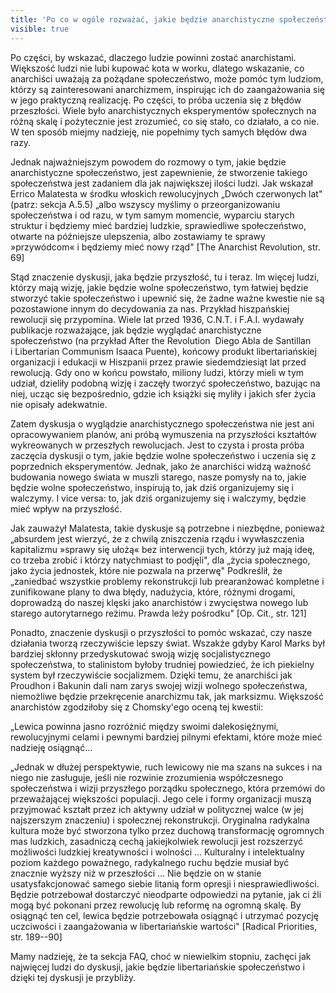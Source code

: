 ```yaml
---
title: 'Po co w ogóle rozważać, jakie będzie anarchistyczne społeczeństwo?'
visible: true
---
```


Po części, by wskazać, dlaczego ludzie powinni zostać anarchistami.
Większość ludzi nie lubi kupować kota w worku, dlatego wskazanie, co
anarchiści uważają za pożądane społeczeństwo, może pomóc tym ludziom,
którzy są zainteresowani anarchizmem, inspirując ich do zaangażowania
się w jego praktyczną realizację. Po części, to próba uczenia się z
błędów przeszłości. Wiele było anarchistycznych eksperymentów
społecznych na różną skalę i pożytecznie jest zrozumieć, co się stało,
co działało, a co nie. W ten sposób miejmy nadzieję, nie popełnimy tych
samych błędów dwa razy.

Jednak najważniejszym powodem do rozmowy o tym, jakie będzie
anarchistyczne społeczeństwo, jest zapewnienie, że stworzenie takiego
społeczeństwa jest zadaniem dla jak największej ilości ludzi. Jak
wskazał Errico Malatesta w środku włoskich rewolucyjnych „Dwóch
czerwonych lat" (patrz: sekcja A.5.5) „albo wszyscy myślimy o
przeorganizowaniu społeczeństwa i od razu, w tym samym momencie,
wyparciu starych struktur i będziemy mieć bardziej ludzkie, sprawiedliwe
społeczeństwo, otwarte na późniejsze ulepszenia, albo zostawiamy te
sprawy »przywódcom« i będziemy mieć nowy rząd" \[The Anarchist
Revolution, str. 69\]

Stąd znaczenie dyskusji, jaka będzie przyszłość, tu i teraz. Im więcej
ludzi, którzy mają wizję, jakie będzie wolne społeczeństwo, tym łatwiej
będzie stworzyć takie społeczeństwo i upewnić się, że żadne ważne
kwestie nie są pozostawione innym do decydowania za nas. Przykład
hiszpańskiej rewolucji się przypomina. Wiele lat przed 1936, C.N.T. i
F.A.I. wydawały publikacje rozważające, jak będzie wyglądać
anarchistyczne społeczeństwo (na przykład After the Revolution  Diego
Abla de Santillan i Libertarian Communism Isaaca Puente), końcowy
produkt libertariańskiej organizacji i edukacji w Hiszpanii przez prawie
siedemdziesiąt lat przed rewolucją. Gdy ono w końcu powstało, miliony
ludzi, którzy mieli w tym udział, dzieliły podobną wizję i zaczęły
tworzyć społeczeństwo, bazując na niej, ucząc się bezpośrednio, gdzie
ich książki się myliły i jakich sfer życia nie opisały adekwatnie.

Zatem dyskusja o wyglądzie anarchistycznego społeczeństwa nie jest ani
opracowywaniem planów, ani próbą wymuszenia na przyszłości kształtów
wykreowanych w przeszłych rewolucjach. Jest to czysta i prosta próba
zaczęcia dyskusji o tym, jakie będzie wolne społeczeństwo i uczenia się
z poprzednich eksperymentów. Jednak, jako że anarchiści widzą ważność
budowania nowego świata w muszli starego, nasze pomysły na to, jakie
będzie wolne społeczeństwo, inspirują to, jak dziś organizujemy się i
walczymy. I vice versa: to, jak dziś organizujemy się i walczymy, będzie
mieć wpływ na przyszłość.

Jak zauważył Malatesta, takie dyskusje są potrzebne i niezbędne,
ponieważ „absurdem jest wierzyć, że z chwilą zniszczenia rządu i
wywłaszczenia kapitalizmu »sprawy się ułożą« bez interwencji tych,
którzy już mają ideę, co trzeba zrobić i którzy natychmiast to podjęli",
dla „życia społecznego, jako życia jednostek, które nie pozwala na
przerwę" Podkreślił, że „zaniedbać wszystkie problemy rekonstrukcji lub
prearanżować kompletne i zunifikowane plany to dwa błędy, nadużycia,
które, różnymi drogami, doprowadzą do naszej klęski jako anarchistów i
zwycięstwa nowego lub starego autorytarnego reżimu. Prawda leży
pośrodku" \[Op. Cit., str. 121\]

Ponadto, znaczenie dyskusji o przyszłości to pomóc wskazać, czy nasze
działania tworzą rzeczywiście lepszy świat. Wszakże gdyby Karol Marks
był bardziej skłonny przedyskutować swoją wizję socjalistycznego
społeczeństwa, to stalinistom byłoby trudniej powiedzieć, że ich
piekielny system był rzeczywiście socjalizmem. Dzięki temu, że
anarchiści jak Proudhon i Bakunin dali nam zarys swojej wizji wolnego
społeczeństwa, niemożliwe będzie przekręcenie anarchizmu tak, jak
marksizmu. Większość anarchistów zgodziłoby się z Chomsky'ego oceną tej
kwestii:

„Lewica powinna jasno rozróżnić między swoimi dalekosiężnymi,
rewolucyjnymi celami i pewnymi bardziej pilnymi efektami, które może
mieć nadzieję osiągnąć...

„Jednak w dłużej perspektywie, ruch lewicowy nie ma szans na sukces i na
niego nie zasługuje, jeśli nie rozwinie zrozumienia współczesnego
społeczeństwa i wizji przyszłego porządku społecznego, która przemówi do
przeważającej większości populacji. Jego cele i formy organizacji muszą
przyjmować kształt przez ich aktywny udział w politycznej walce (w jej
najszerszym znaczeniu) i społecznej rekonstrukcji. Oryginalna radykalna
kultura może być stworzona tylko przez duchową transformację ogromnych
mas ludzkich, zasadniczą cechą jakiejkolwiek rewolucji jest rozszerzyć
możliwości ludzkiej kreatywności i wolności ... Kulturalny i
intelektualny poziom każdego poważnego, radykalnego ruchu będzie musiał
być znacznie wyższy niż w przeszłości ... Nie będzie on w stanie
usatysfakcjonować samego siebie litanią form opresji i
niesprawiedliwości. Będzie potrzebował dostarczyć nieodparte odpowiedzi
na pytanie, jak ci źli mogą być pokonani przez rewolucję lub reformę na
ogromną skalę. By osiągnąć ten cel, lewica będzie potrzebowała osiągnąć
i utrzymać pozycję uczciwości i zaangażowania w libertariańskie
wartości" \[Radical Priorities, str. 189--90\]

Mamy nadzieję, że ta sekcja FAQ, choć w niewielkim stopniu, zachęci jak
najwięcej ludzi do dyskusji, jakie będzie libertariańskie społeczeństwo
i dzięki tej dyskusji je przybliży.
